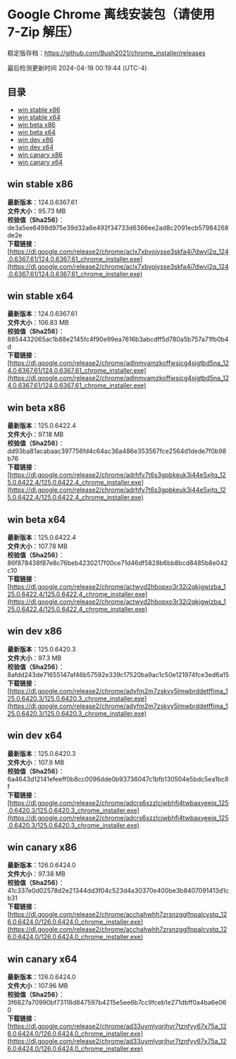 # Google Chrome 离线安装包（请使用 7-Zip 解压）
稳定版存档：<https://github.com/Bush2021/chrome_installer/releases>

最后检测更新时间
2024-04-18 00:19:44 (UTC-4)


## 目录
* [win stable x86](https://github.com/Bush2021/chrome_installer?tab=readme-ov-file#win-stable-x86)
* [win stable x64](https://github.com/Bush2021/chrome_installer?tab=readme-ov-file#win-stable-x64)
* [win beta x86](https://github.com/Bush2021/chrome_installer?tab=readme-ov-file#win-beta-x86)
* [win beta x64](https://github.com/Bush2021/chrome_installer?tab=readme-ov-file#win-beta-x64)
* [win dev x86](https://github.com/Bush2021/chrome_installer?tab=readme-ov-file#win-dev-x86)
* [win dev x64](https://github.com/Bush2021/chrome_installer?tab=readme-ov-file#win-dev-x64)
* [win canary x86](https://github.com/Bush2021/chrome_installer?tab=readme-ov-file#win-canary-x86)
* [win canary x64](https://github.com/Bush2021/chrome_installer?tab=readme-ov-file#win-canary-x64)

## win stable x86
**最新版本**：124.0.6367.61  
**文件大小**：95.73 MB  
**校验值（Sha256）**：de3a5ee6498d975e39d32a6e492f34733d6366ee2ad8c2091ecb57984268de2e  
**下载链接**：[https://dl.google.com/release2/chrome/aclx7xbvojysse3skfa4j7dwvl2q_124.0.6367.61/124.0.6367.61_chrome_installer.exe](https://dl.google.com/release2/chrome/aclx7xbvojysse3skfa4j7dwvl2q_124.0.6367.61/124.0.6367.61_chrome_installer.exe)  

## win stable x64
**最新版本**：124.0.6367.61  
**文件大小**：106.83 MB  
**校验值（Sha256）**：8854432065ac1b88e2145fc4f90e99ea7616b3abcdff5d780a5b757a71fb0b4d  
**下载链接**：[https://dl.google.com/release2/chrome/adlnmvamzkoffwsicg4sjgtbd5na_124.0.6367.61/124.0.6367.61_chrome_installer.exe](https://dl.google.com/release2/chrome/adlnmvamzkoffwsicg4sjgtbd5na_124.0.6367.61/124.0.6367.61_chrome_installer.exe)  

## win beta x86
**最新版本**：125.0.6422.4  
**文件大小**：97.18 MB  
**校验值（Sha256）**：dd93ba81acabaac397756fd4c64ac36a486e353567fce2564d1dede7f0b98b76  
**下载链接**：[https://dl.google.com/release2/chrome/adrhfv7t6s3gpbkeuk3j44e5xjtq_125.0.6422.4/125.0.6422.4_chrome_installer.exe](https://dl.google.com/release2/chrome/adrhfv7t6s3gpbkeuk3j44e5xjtq_125.0.6422.4/125.0.6422.4_chrome_installer.exe)  

## win beta x64
**最新版本**：125.0.6422.4  
**文件大小**：107.78 MB  
**校验值（Sha256）**：86f878438f87e8c76beb4230217f00ce71d46df5828b6bb8bcd8485b8e042c10  
**下载链接**：[https://dl.google.com/release2/chrome/actwyd2hbopxo3r32i2qkjgwizba_125.0.6422.4/125.0.6422.4_chrome_installer.exe](https://dl.google.com/release2/chrome/actwyd2hbopxo3r32i2qkjgwizba_125.0.6422.4/125.0.6422.4_chrome_installer.exe)  

## win dev x86
**最新版本**：125.0.6420.3  
**文件大小**：97.3 MB  
**校验值（Sha256）**：8afdd243de71655147af46b57592e339c17520ba9ac1c50e121974fce3ed6a15  
**下载链接**：[https://dl.google.com/release2/chrome/adyfm2m7zskvy5lmwbrddetffima_125.0.6420.3/125.0.6420.3_chrome_installer.exe](https://dl.google.com/release2/chrome/adyfm2m7zskvy5lmwbrddetffima_125.0.6420.3/125.0.6420.3_chrome_installer.exe)  

## win dev x64
**最新版本**：125.0.6420.3  
**文件大小**：107.9 MB  
**校验值（Sha256）**：6a4643d12141efeeff0b8cc0096dde0b93736047c1bfb130504e5bdc5ea1bc8f  
**下载链接**：[https://dl.google.com/release2/chrome/adcrs6xzzlcjwbhfi4twbaxyeeiq_125.0.6420.3/125.0.6420.3_chrome_installer.exe](https://dl.google.com/release2/chrome/adcrs6xzzlcjwbhfi4twbaxyeeiq_125.0.6420.3/125.0.6420.3_chrome_installer.exe)  

## win canary x86
**最新版本**：126.0.6424.0  
**文件大小**：97.38 MB  
**校验值（Sha256）**：41c337e0d02578d2e21344dd3f04c523d4a30370e400be3b8407091413d1cb31  
**下载链接**：[https://dl.google.com/release2/chrome/acchahwhh7zrsnzgglfnpalcystq_126.0.6424.0/126.0.6424.0_chrome_installer.exe](https://dl.google.com/release2/chrome/acchahwhh7zrsnzgglfnpalcystq_126.0.6424.0/126.0.6424.0_chrome_installer.exe)  

## win canary x64
**最新版本**：126.0.6424.0  
**文件大小**：107.96 MB  
**校验值（Sha256）**：3f6827a70990bf73118d847597b4215e5ee6b7cc9fceb1e271dbff0a4ba6e060  
**下载链接**：[https://dl.google.com/release2/chrome/ad33uymlyqrjhvr7tznfyy67x75a_126.0.6424.0/126.0.6424.0_chrome_installer.exe](https://dl.google.com/release2/chrome/ad33uymlyqrjhvr7tznfyy67x75a_126.0.6424.0/126.0.6424.0_chrome_installer.exe)  

